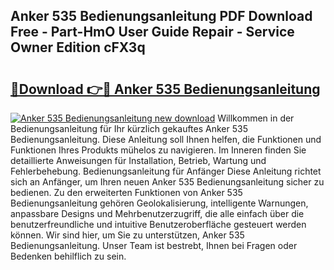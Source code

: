 ## Anker 535 Bedienungsanleitung PDF Download Free - Part-HmO User Guide Repair - Service Owner Edition cFX3q

# <h2><a href="http://df4b2c8.blite.top/?on=Anker+535+Bedienungsanleitung">🔗Download 👉🔴 Anker 535 Bedienungsanleitung</a></h2>

[![Anker 535 Bedienungsanleitung new download](https://i.imgur.com/lujVjoI.png)](http://df4b2c8.blite.top/?on=Anker+535+Bedienungsanleitung)
Willkommen in der Bedienungsanleitung für Ihr kürzlich gekauftes Anker 535 Bedienungsanleitung. Diese Anleitung soll Ihnen helfen, die Funktionen und Funktionen Ihres Produkts mühelos zu navigieren. Im Inneren finden Sie detaillierte Anweisungen für Installation, Betrieb, Wartung und Fehlerbehebung. Bedienungsanleitung für Anfänger Diese Anleitung richtet sich an Anfänger, um Ihren neuen Anker 535 Bedienungsanleitung sicher zu bedienen. Zu den erweiterten Funktionen von Anker 535 Bedienungsanleitung gehören Geolokalisierung, intelligente Warnungen, anpassbare Designs und Mehrbenutzerzugriff, die alle einfach über die benutzerfreundliche und intuitive Benutzeroberfläche gesteuert werden können. Wir sind hier, um Sie zu unterstützen, Anker 535 Bedienungsanleitung. Unser Team ist bestrebt, Ihnen bei Fragen oder Bedenken behilflich zu sein.
